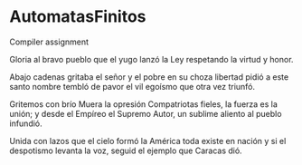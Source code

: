 # AutomatasFinitos
Compiler assignment

Gloria al bravo pueblo
que el yugo lanzó
la Ley respetando
la virtud y honor.

Abajo cadenas
gritaba el señor
y el pobre en su choza
libertad pidió
a este santo nombre
tembló de pavor
el vil egoísmo
que otra vez triunfó.

Gritemos con brío
Muera la opresión
Compatriotas fieles,
la fuerza es la unión;
y desde el Empíreo
el Supremo Autor,
un sublime aliento
al pueblo infundió.

Unida con lazos
que el cielo formó
la América toda
existe en nación
y si el despotismo
levanta la voz,
seguid el ejemplo
que Caracas dió.
